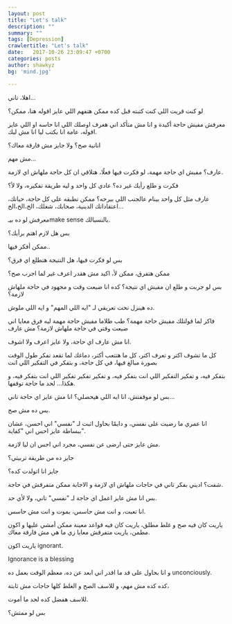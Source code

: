 ```yaml
---
layout: post
title: "Let's talk"
description: ""
summary: ""
tags: [Depression]
crawlertitle: "Let's talk"
date:   2017-10-26 23:09:47 +0700
categories: posts
author: shawkyz
bg: 'mind.jpg'

---
```

اهلا، تاني...

لو كنت قريت اللي كنت كتبته قبل كده ممكن هتفهم اللي عايز اقوله هنا، ممكن؟

معرفش مفيش حاجة أكيدة و انا مش متأكد اني هعرف اوصلك اللي انا حاسه او اللي عايز اقوله، عامة انا بكتب ليا انا مش ليك.

انانية صح؟ ولا جايز مش فارقة معاك؟ 

مش مهم...

عارف؟ مفيش اي حاجة مهمة، لو فكرت فيها فعلًا، هتلاقي ان كل حاجة ملهاش اي لازمة.

فكرت و طلع رأيك غير ده؟ عادي كل واحد و ليه طريقة تفكيره، ولا لأ؟

عارف مثل كل واحد بينام عالجنب اللي بيرحه؟ ممكن تطبقه على كل حاجة، حياتك، اعتقاداتك الدينية، صحابك، شغلك، الخ،الخ،الخ...


معرفش لو ده بيـmake sense بالنسبالك. 

بس هل لازم اهتم برأيك؟ 

ممكن أفكر فيها..

بس لو فكرت فيها، هل النتيجة هتطلع اي فرق؟ 

ممكن هتفرق، ممكن لأ، اكيد مش هقدر اعرف غير لما اجرب صح؟ 

بس لو جربت و طلع ان مفيش اي نتيجة؟ كده انا ضيعت وقت و مجهود في حاجة ملهاش لازمة؟ 

ده هينزل تحت تعريفي لـ "ايه اللي المهم" و ايه اللي ملوش.


فاكر لما قولتلك مفيش حاجة مهمة؟ طب طلاما مفيش حاجة مهمة ليه فرق معايا اني ضيعت وقتي في حاجة ملهاش لازمة؟ مش عارف

انا مش عارف اي حاجة، ولا عايز اعرف ولا اشوف.


كل ما تشوف اكتر و تعرف اكتر، كل ما هتتعب أكتر، دماغك لما تقعد تفكر طول الوقت بصورة مبالغ فيها، في كل حاجة، و بتفكر في التفكير اللي انت 

بتفكر فيه، و تفكير التفكير اللي انت بتفكر فيه، و تفكير تفكير تفكير اللي انت بتفكر فيه، و هكذا...
لحد ما حاجة توقفها.

بس لو موقفتش، انا ايه اللي هيحصلي؟ انا مش عايز اي حاجة تاني...


بس ده مش صح.

انا عمري ما رضيت على نفسي، و دايمًا بحاول اثبت لـ "نفسي" اني احسن، عشان ببساطة عايز احس اني "كفاية".

مش عايز حتى ارضى عن نفسي، مجرد اني احس ان ليا لازمة.

جايز ده من طريقة تربيتي؟ 

جايز انا اتولدت كده؟

شفت؟ اديني بفكر تاني في حاجات ملهاش اي لازمة و الاجابة ممكن متفرقش في حاجة.

بس انا مش عايز اعمل اي حاجة لـ "نفسي" تاني، ولا لأي حد.

انا تعبت، و انت مش حاسس، بموت و انت مش حاسس.


ياريت كان فيه صح و غلط مطلق، ياريت كان فيه قواعد معينة ممكن أمشي عليها و اكون مطمن، ياريت متفرقش معايا زي ما هي مش فارقة معاك.

ياريت اكون ignorant. 

Ignorance is a blessing

و انا بحاول على قد ما اقدر اني ابعد عن ده، معظم الوقت بعمل ده unconciously.


كده كده مش مهم، و للاسف الصح و الغلط كلها حاجات مش ثابتة، 

للاسف هفضل كده لحد ما أموت.


بس لو ممتش؟